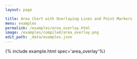 ```yaml
---
layout: page

title: Area Chart with Overlaying Lines and Point Markers
menu: examples
permalink: /examples/area_overlay.html
image: /examples/compiled/area_overlay.png
edit_path: _data/examples.json
---
```




{% include example.html spec='area_overlay'%}
